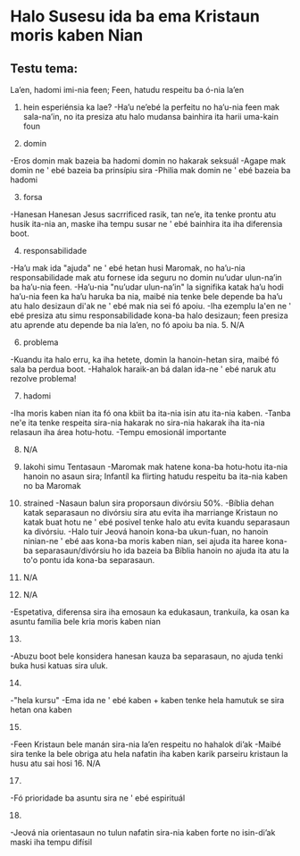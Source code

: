 Halo Susesu ida ba ema Kristaun moris kaben Nian
===================================

## Testu tema:
Laʼen, hadomi imi-nia feen; Feen, hatudu respeitu ba ó-nia laʼen

1. hein esperiénsia ka lae?
-Haʼu neʼebé la perfeitu no haʼu-nia feen mak sala-naʼin, no ita presiza atu halo mudansa bainhira ita harii uma-kain foun

2. domin

-Eros domin mak bazeia ba hadomi domin no hakarak seksuál
-Agape mak domin ne ' ebé bazeia ba prinsípiu sira
-Philia mak domin ne ' ebé bazeia ba hadomi

3. forsa

-Hanesan Hanesan Jesus sacrrificed rasik, tan neʼe, ita tenke prontu atu husik ita-nia an, maske iha tempu susar ne ' ebé bainhira ita iha diferensia boot.

4. responsabilidade

-Haʼu mak ida "ajuda" ne ' ebé hetan husi Maromak, no haʼu-nia responsabilidade mak atu fornese ida seguru no domin nuʼudar ulun-naʼin ba haʼu-nia feen. 
-Haʼu-nia "nuʼudar ulun-naʼin" la signifika katak haʼu hodi haʼu-nia feen ka haʼu haruka ba nia, maibé nia tenke bele depende ba haʼu atu halo desizaun di'ak ne ' ebé mak nia sei fó apoiu.
-Iha ezemplu la'en ne ' ebé presiza atu simu responsabilidade kona-ba halo desizaun; feen presiza atu aprende atu depende ba nia laʼen, no fó apoiu ba nia.
5. N/A

6. problema

-Kuandu ita halo erru, ka iha hetete, domin la hanoin-hetan sira, maibé fó sala ba perdua boot.
-Hahalok haraik-an bá dalan ida-ne ' ebé naruk atu rezolve problema!

7. hadomi

-Iha moris kaben nian ita fó ona kbiit ba ita-nia isin atu ita-nia kaben. 
-Tanba ne'e ita tenke respeita sira-nia hakarak no sira-nia hakarak iha ita-nia relasaun iha área hotu-hotu.
-Tempu emosionál importante

8. N/A

9. lakohi simu Tentasaun
-Maromak mak hatene kona-ba hotu-hotu ita-nia hanoin no asaun sira; Infantíl ka flirting hatudu respeitu ba ita-nia kaben no ba Maromak

10. strained
-Nasaun balun sira proporsaun divórsiu 50%. 
-Bíblia dehan katak separasaun no divórsiu sira atu evita iha marriange Kristaun no katak buat hotu ne ' ebé posivel tenke halo atu evita kuandu separasaun ka divórsiu.
-Halo tuir Jeová hanoin kona-ba ukun-fuan, no hanoin ninian-ne ' ebé aas kona-ba moris kaben nian, sei ajuda ita haree kona-ba separasaun/divórsiu ho ida bazeia ba Bíblia hanoin no ajuda ita atu la to'o pontu ida kona-ba separasaun.
11. N/A

12. N/A

-Espetativa, diferensa sira iha emosaun ka edukasaun, trankuila, ka osan ka asuntu familia bele kria moris kaben nian

13.
-Abuzu boot bele konsidera hanesan kauza ba separasaun, no ajuda tenki buka husi katuas sira uluk.

14. 
-"hela kursu"
-Ema ida ne ' ebé kaben + kaben tenke hela hamutuk se sira hetan ona kaben


15. 
-Feen Kristaun bele manán sira-nia laʼen respeitu no hahalok diʼak
-Maibé sira tenke la bele obriga atu hela nafatin iha kaben karik parseiru kristaun la husu atu sai hosi
16. N/A

17.
-Fó prioridade ba asuntu sira ne ' ebé espirituál

18.
-Jeová nia orientasaun no tulun nafatin sira-nia kaben forte no isin-diʼak maski iha tempu difísil
